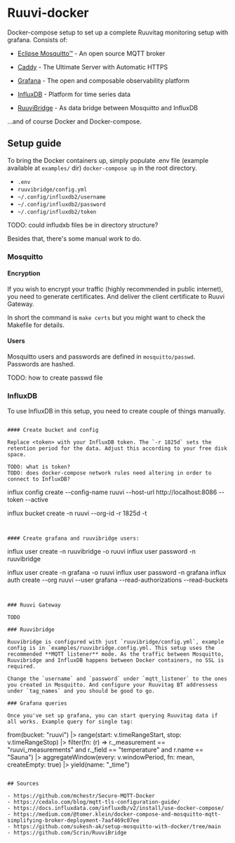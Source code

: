 # Ruuvi-docker
Docker-compose setup to set up a complete Ruuvitag monitoring setup with grafana. Consists of:

- [Eclipse Mosquitto™](https://mosquitto.org/) - An open source MQTT broker

- [Caddy](https://caddyserver.com/) - The Ultimate Server with Automatic HTTPS

- [Grafana](https://grafana.com) - The open and composable observability platform

- [InfluxDB](https://www.influxdata.com/) - Platform for time series data

- [RuuviBridge](https://github.com/Scrin/RuuviBridge) - As data bridge between Mosquitto and InfluxDB

...and of course Docker and Docker-compose.

## Setup guide

To bring the Docker containers up, simply populate .env file (example available at `examples/` dir) `docker-compose up` in the root directory.

- `.env`
- `ruuvibridge/config.yml`
- `~/.config/influxdb2/username` 
- `~/.config/influxdb2/password`
- `~/.config/influxdb2/token`

TODO: could infludxb files be in directory structure?

Besides that, there's some manual work to do.

### Mosquitto

#### Encryption
If you wish to encrypt your traffic (highly recommended in public internet), you need to generate certificates. And deliver the client certificate to Ruuvi Gateway.

In short the command is `make certs` but you might want to check the Makefile for details.

#### Users
Mosquitto users and passwords are defined in `mosquitto/passwd`. Passwords are hashed.

TODO: how to create passwd file

### InfluxDB
To use InfluxDB in this setup, you need to create couple of things manually.

```

#### Create bucket and config

Replace <token> with your InfluxDB token. The `-r 1825d` sets the retention period for the data. Adjust this according to your free disk space.

TODO: what is token?
TODO: does docker-compose network rules need altering in order to connect to InfluxDB?

```
influx config create --config-name ruuvi --host-url http://localhost:8086 --token <token> --active

influx bucket create -n ruuvi --org-id <organization-id> -r 1825d -t <token>
```


#### Create grafana and ruuvibridge users:
```
influx user create -n ruuvibridge -o ruuvi
influx user password -n ruuvibridge

influx user create -n grafana -o ruuvi
influx user password -n grafana
influx auth create --org ruuvi --user grafana --read-authorizations --read-buckets
```


### Ruuvi Gateway

TODO

### Ruuvibridge

Ruuvibridge is configured with just `ruuvibridge/config.yml`, example config is in `examples/ruuvibridge.config.yml. This setup uses the recommended **MQTT listener** mode. As the traffic between Mosquitto, Ruuvibridge and InfluxDB happens between Docker containers, no SSL is required.

Change the `username` and `password` under `mqtt_listener` to the ones you created in Mosquitto. And configure your Ruuvitag BT addressess under `tag_names` and you should be good to go.

### Grafana queries

Once you've set up grafana, you can start querying Ruuvitag data if all works. Example query for single tag:

```
from(bucket: "ruuvi")
    |> range(start: v.timeRangeStart, stop: v.timeRangeStop)
    |> filter(fn: (r) => r._measurement == "ruuvi_measurements" and r._field == "temperature" and r.name == "Sauna")
    |> aggregateWindow(every: v.windowPeriod, fn: mean, createEmpty: true)
    |> yield(name: "_time")
```

## Sources

- https://github.com/mchestr/Secure-MQTT-Docker
- https://cedalo.com/blog/mqtt-tls-configuration-guide/
- https://docs.influxdata.com/influxdb/v2/install/use-docker-compose/
- https://medium.com/@tomer.klein/docker-compose-and-mosquitto-mqtt-simplifying-broker-deployment-7aaf469c07ee
- https://github.com/sukesh-ak/setup-mosquitto-with-docker/tree/main
- https://github.com/Scrin/RuuviBridge